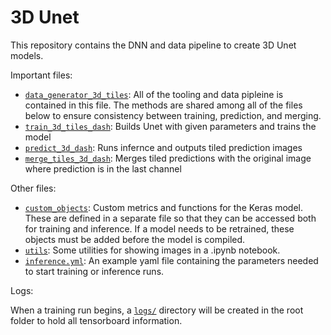 # 3D Unet 

This repository contains the DNN and data pipeline to create 3D Unet models.

Important files:

- [`data_generator_3d_tiles`](data_generator_3d_tiles.py): All of the tooling and data pipleine is contained in this file. The methods are shared among all of the files below to ensure consistency between training, prediction, and merging.
- [`train_3d_tiles_dash`](train_3d_tiles_dash.py): Builds Unet with given parameters and trains the model
- [`predict_3d_dash`](predict_3d_dash.py): Runs infernce and outputs tiled prediction images
- [`merge_tiles_3d_dash`](merge_tiles_3d_dash.py): Merges tiled predictions with the original image where prediction is in the last channel

Other files:

- [`custom_objects`](custom_objects.py): Custom metrics and functions for the Keras model. These are defined in a separate file so that they can be accessed both for training and inference. If a model needs to be retrained, these objects must be added before the model is compiled.
- [`utils`](utils.py): Some utilities for showing images in a .ipynb notebook.
- [`inference.yml`](inference.yml): An example yaml file containing the parameters needed to start training or inference runs.

Logs:

When a training run begins, a [`logs/`](logs/) directory will be created in the root folder to hold all tensorboard information.